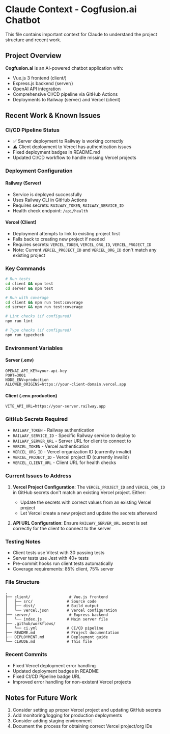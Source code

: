 # Claude Context - Cogfusion.ai Chatbot

This file contains important context for Claude to understand the project structure and recent work.

## Project Overview

**Cogfusion.ai** is an AI-powered chatbot application with:
- Vue.js 3 frontend (client/)
- Express.js backend (server/)
- OpenAI API integration
- Comprehensive CI/CD pipeline via GitHub Actions
- Deployments to Railway (server) and Vercel (client)

## Recent Work & Known Issues

### CI/CD Pipeline Status
- ✅ Server deployment to Railway is working correctly
- ⚠️ Client deployment to Vercel has authentication issues
- Fixed deployment badges in README.md
- Updated CI/CD workflow to handle missing Vercel projects

### Deployment Configuration

#### Railway (Server)
- Service is deployed successfully
- Uses Railway CLI in GitHub Actions
- Requires secrets: `RAILWAY_TOKEN`, `RAILWAY_SERVICE_ID`
- Health check endpoint: `/api/health`

#### Vercel (Client)
- Deployment attempts to link to existing project first
- Falls back to creating new project if needed
- Requires secrets: `VERCEL_TOKEN`, `VERCEL_ORG_ID`, `VERCEL_PROJECT_ID`
- Note: Current `VERCEL_PROJECT_ID` and `VERCEL_ORG_ID` don't match any existing project

### Key Commands

```bash
# Run tests
cd client && npm test
cd server && npm test

# Run with coverage
cd client && npm run test:coverage
cd server && npm run test:coverage

# Lint checks (if configured)
npm run lint

# Type checks (if configured)
npm run typecheck
```

### Environment Variables

#### Server (.env)
```
OPENAI_API_KEY=your-api-key
PORT=3001
NODE_ENV=production
ALLOWED_ORIGINS=https://your-client-domain.vercel.app
```

#### Client (.env.production)
```
VITE_API_URL=https://your-server.railway.app
```

### GitHub Secrets Required
- `RAILWAY_TOKEN` - Railway authentication
- `RAILWAY_SERVICE_ID` - Specific Railway service to deploy to
- `RAILWAY_SERVER_URL` - Server URL for client to connect to
- `VERCEL_TOKEN` - Vercel authentication
- `VERCEL_ORG_ID` - Vercel organization ID (currently invalid)
- `VERCEL_PROJECT_ID` - Vercel project ID (currently invalid)
- `VERCEL_CLIENT_URL` - Client URL for health checks

### Current Issues to Address

1. **Vercel Project Configuration**: The `VERCEL_PROJECT_ID` and `VERCEL_ORG_ID` in GitHub secrets don't match an existing Vercel project. Either:
   - Update the secrets with correct values from an existing Vercel project
   - Let Vercel create a new project and update the secrets afterward

2. **API URL Configuration**: Ensure `RAILWAY_SERVER_URL` secret is set correctly for the client to connect to the server

### Testing Notes

- Client tests use Vitest with 30 passing tests
- Server tests use Jest with 40+ tests
- Pre-commit hooks run client tests automatically
- Coverage requirements: 85% client, 75% server

### File Structure
```
.
├── client/                 # Vue.js frontend
│   ├── src/               # Source code
│   ├── dist/              # Build output
│   └── vercel.json        # Vercel configuration
├── server/                 # Express backend
│   └── index.js           # Main server file
├── .github/workflows/      
│   └── ci.yml             # CI/CD pipeline
├── README.md              # Project documentation
├── DEPLOYMENT.md          # Deployment guide
└── CLAUDE.md              # This file
```

### Recent Commits
- Fixed Vercel deployment error handling
- Updated deployment badges in README
- Fixed CI/CD Pipeline badge URL
- Improved error handling for non-existent Vercel projects

## Notes for Future Work

1. Consider setting up proper Vercel project and updating GitHub secrets
2. Add monitoring/logging for production deployments
3. Consider adding staging environment
4. Document the process for obtaining correct Vercel project/org IDs